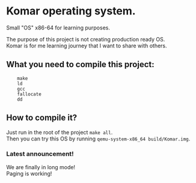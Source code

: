 # Komar operating system.
Small "OS" x86-64 for learning purposes. <br>

The purpose of this project is not creating production ready OS. <br>
Komar is for me learning journey that I want to share with others. <br>
## What you need to compile this project: <br>
```
	make
	ld
	gcc
	fallocate
	dd
```
## How to compile it? <br>
Just run in the root of the project ```make all```. <br>
Then you can try this OS by running ```qemu-system-x86_64 build/Komar.img```.

### Latest announcement!
We are finally in long mode! <br>
Paging is working! <br>
